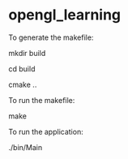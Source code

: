# opengl_learning

To generate the makefile:
  
  mkdir build
  
  cd build
  
  cmake ..

To run the makefile: 
  
  make

To run the application: 
  
  ./bin/Main
